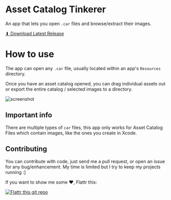 Asset Catalog Tinkerer
======================

An app that lets you open `.car` files and browse/extract their images.

[⬇ Download Latest Release](https://github.com/insidegui/AssetCatalogTinkerer/raw/master/releases/AssetCatalogTinkerer_latest.zip)

How to use
==========

The app can open any `.car` file, usually located within an app's `Resources` directory.

Once you have an asset catalog opened, you can drag individual assets out or export the entire catalog / selected images to a directory.

![screenshot](https://raw.github.com/insidegui/AssetCatalogTinkerer/master/screenshot.png)

## Important info

There are multiple types of `car` files, this app only works for Asset Catalog Files which contain images, like the ones you create in Xcode.

## Contributing

You can contribute with code, just send me a pull request, or open an issue for any bug/enhancement. My time is limited but I try to keep my projects running :]

If you want to show me some ❤️, Flattr this:

[![Flattr this git repo](http://api.flattr.com/button/flattr-badge-large.png)](https://flattr.com/submit/auto?user_id=insidegui&url=https://github.com/insidegui/AssetCatalogTinkerer.git)